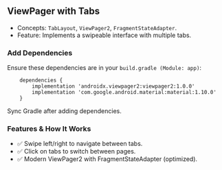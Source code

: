 ## ViewPager with Tabs

* Concepts: ```TabLayout```, ```ViewPager2```, ```FragmentStateAdapter```.
* Feature: Implements a swipeable interface with multiple tabs.

### Add Dependencies

Ensure these dependencies are in your ```build.gradle (Module: app)```:

```
    dependencies {
        implementation 'androidx.viewpager2:viewpager2:1.0.0'
        implementation 'com.google.android.material:material:1.10.0'
    }
```

Sync Gradle after adding dependencies.

### Features & How It Works

* ✅ Swipe left/right to navigate between tabs.
* ✅ Click on tabs to switch between pages.
* ✅ Modern ViewPager2 with FragmentStateAdapter (optimized).
